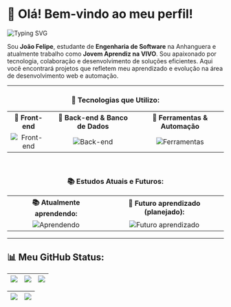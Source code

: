 # 👋 Olá! Bem-vindo ao meu perfil!

![Typing SVG](https://readme-typing-svg.herokuapp.com?color=%2310A1E8&size=24&center=false&lines=Desenvolvedor+em+evolu%C3%A7%C3%A3o!;Apaixonado+por+tecnologia!;Bem-vindo+ao+meu+perfil!)

Sou **João Felipe**, estudante de **Engenharia de Software** na Anhanguera e atualmente trabalho como **Jovem Aprendiz na VIVO**. Sou apaixonado por tecnologia, colaboração e desenvolvimento de soluções eficientes. Aqui você encontrará projetos que refletem meu aprendizado e evolução na área de desenvolvimento web e automação.

---

<div align="center">

### 🚀 Tecnologias que Utilizo:
<table style="display: block;">
  <tr>
    <th>🔹 Front-end</th>
    <th>🔹 Back-end & Banco de Dados</th>
    <th>🔹 Ferramentas & Automação</th>
  </tr>
  <tr>
    <td align="center">
      <img src="https://skillicons.dev/icons?i=html,css,bootstrap,js" alt="Front-end">
    </td>
    <td align="center">
      <img src="https://skillicons.dev/icons?i=python,django,sqlite,nodejs" alt="Back-end">
    </td>
    <td align="center">
      <img src="https://skillicons.dev/icons?i=git,selenium,postman,linux" alt="Ferramentas">
    </td>
  </tr>
</table>

<br>

### 📚 Estudos Atuais e Futuros:
<table style="display: block;">
  <tr>
    <th>📚 Atualmente aprendendo:</th>
    <th>🎯 Futuro aprendizado (planejado):</th>
  </tr>
  <tr>
    <td align="center">
      <img src="https://skillicons.dev/icons?i=docker,nodejs,sqlite,postman,linux" alt="Aprendendo">
    </td>
    <td align="center">
      <img src="https://skillicons.dev/icons?i=react,cs,java,tailwind,aws" alt="Futuro aprendizado">
    </td>
  </tr>
</table>

<!--   A ser estudados -->
<!--   <img src="https://skillicons.dev/icons?i=fastapi" alt="fastapi"> -->
<!--   <img src="https://skillicons.dev/icons?i=figma" alt="figma"> -->
<!--   <img src="https://skillicons.dev/icons?i=kafka" alt="kafka"> -->
<!--   <img src="https://skillicons.dev/icons?i=kali" alt="kali"> -->
<!--   <img src="https://skillicons.dev/icons?i=windicss" alt="windicss"> -->
<!--   <img src="https://skillicons.dev/icons?i=wordpress" alt="wordpress"> -->
<!--   <img src="https://skillicons.dev/icons?i=webflow" alt="webflow"> -->
<!--   <img src="https://skillicons.dev/icons?i=vue" alt="vue"> -->
<!--   <img src="https://skillicons.dev/icons?i=vite" alt="vite"> -->
<!--   <img src="https://skillicons.dev/icons?i=threejs" alt="threejs"> -->
<!--   <img src="https://skillicons.dev/icons?i=redhat" alt="redhat"> -->
<!--   <img src="https://skillicons.dev/icons?i=raspberrypi" alt="raspberrypi"> -->
<!--   <img src="https://skillicons.dev/icons?i=prisma" alt="prisma"> -->
<!--   <img src="https://skillicons.dev/icons?i=obsidian" alt="obsidian"> -->
<!--   <img src="https://skillicons.dev/icons?i=mongodb" alt="mongodb"> -->
<!--   <img src="https://skillicons.dev/icons?i=blender" alt="blender"> -->
<!--   <img src="https://skillicons.dev/icons?i=aws" alt="aws"> -->
<!--   <img src="https://skillicons.dev/icons?i=arduino" alt="arduino"> -->
<!--   <img src="https://skillicons.dev/icons?i=angular" alt="angular"> -->
<!--   <img src="https://skillicons.dev/icons?i=androidstudio" alt="androidstudio"> -->

</div>

---

## 📊 Meu GitHub Status:
| ![](http://github-profile-summary-cards.vercel.app/api/cards/stats?username=J0A0F3L1P3&theme=nord_dark) | ![](https://github-readme-stats.vercel.app/api/top-langs/?username=J0A0F3L1P3&layout=compact&langs_count=6&theme=nord) | ![](http://github-profile-summary-cards.vercel.app/api/cards/repos-per-language?username=J0A0F3L1P3&hide=Html&theme=nord_dark) |
| :-: | :-: | :-: |

| ![](http://github-profile-summary-cards.vercel.app/api/cards/profile-details?username=J0A0F3L1P3&theme=nord_dark) | ![](https://github-readme-streak-stats.herokuapp.com/?user=J0A0F3L1P3&date_format=M%20j%5B%2C%20Y%5D&background=2D3742&stroke=2D3742&ring=6bbbca&fire=6bbbca&currStreakNum=fff&sideNums=6bbbca&currStreakLabel=6bbbca&sideLabels=fff&dates=fff) |
| :-: | :-: |

